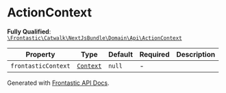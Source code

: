 #  ActionContext

**Fully Qualified**: [`\Frontastic\Catwalk\NextJsBundle\Domain\Api\ActionContext`](../../../../../src/php/NextJsBundle/Domain/Api/ActionContext.php)

Property|Type|Default|Required|Description
--------|----|-------|--------|-----------
`frontasticContext` | [`Context`](Context.md) | `null` | - | 

Generated with [Frontastic API Docs](https://github.com/FrontasticGmbH/apidocs).
